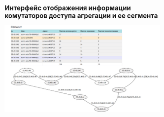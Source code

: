 ## Интерфейс отображения информации комутаторов доступа агрегации и ее сегмента

![Пример](image.png)